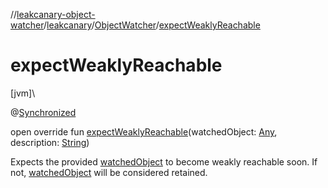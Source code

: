 //[leakcanary-object-watcher](../../../index.md)/[leakcanary](../index.md)/[ObjectWatcher](index.md)/[expectWeaklyReachable](expect-weakly-reachable.md)

# expectWeaklyReachable

[jvm]\

@[Synchronized](https://kotlinlang.org/api/latest/jvm/stdlib/kotlin.jvm/-synchronized/index.html)

open override fun [expectWeaklyReachable](expect-weakly-reachable.md)(watchedObject: [Any](https://kotlinlang.org/api/latest/jvm/stdlib/kotlin/-any/index.html), description: [String](https://kotlinlang.org/api/latest/jvm/stdlib/kotlin/-string/index.html))

Expects the provided [watchedObject](expect-weakly-reachable.md) to become weakly reachable soon. If not, [watchedObject](expect-weakly-reachable.md) will be considered retained.
